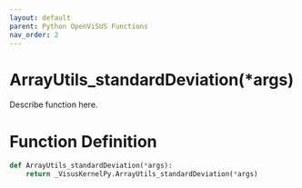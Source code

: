```yaml
---
layout: default
parent: Python OpenViSUS Functions
nav_order: 2
---
```


# ArrayUtils_standardDeviation(*args)

Describe function here.

# Function Definition

```python
def ArrayUtils_standardDeviation(*args):
    return _VisusKernelPy.ArrayUtils_standardDeviation(*args)

```